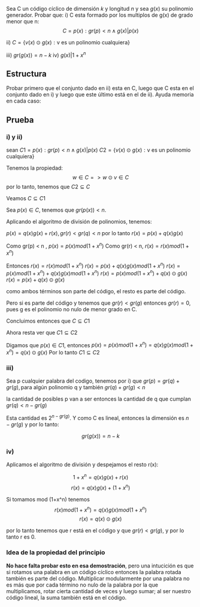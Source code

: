 Sea C un código cíclico de dimensión $k$ y longitud $n$ y sea $g(x)$ su polinomio generador. Probar que:
i) C esta formado por los multiplos de g(x) de grado menor que n:
$$C = {p(x) : gr(p) < n \land g(x)|p(x)}$$

ii) $C = \{v(x) \odot g(x) : \text{v es un polinomio cualquiera}\}$

iii) $gr(g(x)) = n − k$
iv) $g(x) | 1 + x^n$

## Estructura

Probar primero que el conjunto dado en ii) esta en C, luego que C esta en el conjunto dado en i) y luego que este último está en el de ii). Ayuda memoria en cada caso:



## Prueba

### i) y ii)
sean 
$C1 = {p(x) : gr(p) < n \land g(x)|p(x)}$
$C2 = \{v(x) \odot g(x) : \text{v es un polinomio cualquiera}\}$

Tenemos la propiedad:
$$w \in C => w \odot v \in C$$
por lo tanto, tenemos que $C2 \subseteq C$

Veamos $C \subseteq C1$

Sea $p(x) \in C$, tenemos que $gr(p(x)) < n$.

Aplicando el algoritmo de división de polinomios, tenemos:

$p(x) = q(x)g(x) + r(x), gr(r) < gr(q) < n$
por lo tanto 
$r(x) = p(x) + q(x)g(x)$

Como gr(p) < n , $p(x) = p(x) mod (1 + x^n)$
Como gr(r) < n, $r(x) = r(x) mod (1 + x^n)$

Entonces
$r(x) = r(x) mod (1 + x^n)$
$r(x) = p(x) + q(x)g(x) mod (1 + x^n)$
$r(x) = p(x) mod (1 + x^n) + q(x)g(x) mod (1 + x^n)$
$r(x) = p(x) mod (1 + x^n) + q(x) \odot g(x)$
$r(x) = p(x)+ q(x) \odot g(x)$

como ambos términos son parte del código, el resto es parte del código.

Pero si es parte del código y tenemos que $gr(r) < gr(g)$ entonces $gr(r) = 0$, pues g es el polinomio no nulo de menor grado en C. 

Concluimos entonces que $C \subseteq C1$

Ahora resta ver que $C1 \subseteq C2$

Digamos que $p(x) \in C1$, entonces $p(x) = p(x) mod(1+x^n) = q(x)g(x) mod(1+x^n) = q(x) \odot g(x)$
Por lo tanto $C1 \subseteq C2$

### iii)

Sea p cualquier palabra del codigo, tenemos por i) que $gr(p) = gr(q) + gr(g), \text{para algún polinomio q}$ y también $gr(q) + gr(g) < n$

la cantidad de posibles p van a ser entonces la cantidad de q que cumplan $gr(q) < n - gr(g)$

Esta cantidad es $2^{n-gr(g)}$. Y como C es lineal, entonces la dimensión es $n-gr(g)$ y por lo tanto:

$$gr(g(x)) = n − k$$
### iv)

Aplicamos el algoritmo de división y despejamos el resto r(x): 

$$1+x^n = q(x)g(x) + r(x)$$
$$r(x) = q(x)g(x) + (1+x^n)$$

Si tomamos mod (1+x^n) tenemos
$$r(x) mod(1+x^n) = q(x)g(x) mod(1+x^n)$$
$$r(x) = q(x) \odot g(x)$$

por lo tanto tenemos que r está en el código y que $gr(r) < gr(g)$, y por lo tanto r es 0.

### Idea de la propiedad del principio

**No hace falta probar esto en esa demostración**, pero una intucición es que si rotamos una palabra en un código cíclico entonces la palabra rotada también es parte del código. Multiplicar modularmente por una palabra no es más que por cada término no nulo de la palabra por la que multiplicamos, rotar cierta cantidad de veces y luego sumar; al ser nuestro código lineal, la suma también está en el código.



